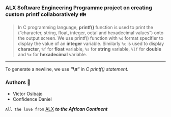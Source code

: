 ### ALX Software Engineering Programme project on creating custom printf collaboratively :family:

>In C programming language, **printf()** function is used to print the (“character, string, float, integer, octal and hexadecimal values”) onto the output screen.
>We use printf() function with `%d` format specifier to display the value of an **integer** variable.
>Similarly `%c` is used to display **character**, `%f` for **float** variable, `%s` for **string** variable, `%lf` for **double** and `%x` for **hexadecimal** variable.

---

To generate a newline, we use **“\n”** in _C printf() statement._

### Authors :rocket:
- Victor Osibajo
- Confidence Daniel

`All the love from` [ALX](https://www.alxafrica.com/) ***to the African Continent***

